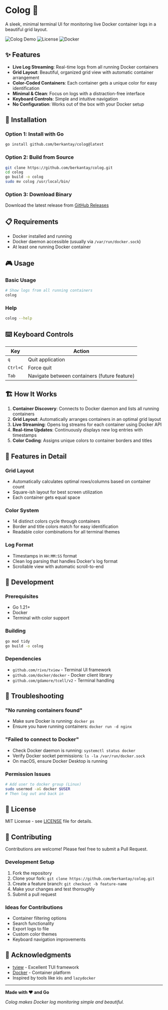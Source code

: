 # Colog 🐳

A sleek, minimal terminal UI for monitoring live Docker container logs in a beautiful grid layout.

![Colog Demo](https://img.shields.io/badge/made%20with-Go-00ADD8?style=flat&logo=go)
![License](https://img.shields.io/badge/license-MIT-green)
![Docker](https://img.shields.io/badge/docker-required-blue?style=flat&logo=docker)

## ✨ Features

- **Live Log Streaming**: Real-time logs from all running Docker containers
- **Grid Layout**: Beautiful, organized grid view with automatic container arrangement
- **Color-Coded Containers**: Each container gets a unique color for easy identification
- **Minimal & Clean**: Focus on logs with a distraction-free interface
- **Keyboard Controls**: Simple and intuitive navigation
- **No Configuration**: Works out of the box with your Docker setup

## 🚀 Installation

### Option 1: Install with Go
```bash
go install github.com/berkantay/colog@latest
```

### Option 2: Build from Source
```bash
git clone https://github.com/berkantay/colog.git
cd colog
go build -o colog
sudo mv colog /usr/local/bin/
```

### Option 3: Download Binary
Download the latest release from [GitHub Releases](https://github.com/berkantay/colog/releases)

## 📋 Requirements

- Docker installed and running
- Docker daemon accessible (usually via `/var/run/docker.sock`)
- At least one running Docker container

## 🎮 Usage

### Basic Usage
```bash
# Show logs from all running containers
colog
```

### Help
```bash
colog --help
```

## ⌨️ Keyboard Controls

| Key | Action |
|-----|--------|
| `q` | Quit application |
| `Ctrl+C` | Force quit |
| `Tab` | Navigate between containers (future feature) |

## 🏗️ How It Works

1. **Container Discovery**: Connects to Docker daemon and lists all running containers
2. **Grid Layout**: Automatically arranges containers in an optimal grid layout
3. **Live Streaming**: Opens log streams for each container using Docker API
4. **Real-time Updates**: Continuously displays new log entries with timestamps
5. **Color Coding**: Assigns unique colors to container borders and titles

## 🎨 Features in Detail

### Grid Layout
- Automatically calculates optimal rows/columns based on container count
- Square-ish layout for best screen utilization
- Each container gets equal space

### Color System
- 14 distinct colors cycle through containers
- Border and title colors match for easy identification
- Readable color combinations for all terminal themes

### Log Format
- Timestamps in `HH:MM:SS` format
- Clean log parsing that handles Docker's log format
- Scrollable view with automatic scroll-to-end

## 🔧 Development

### Prerequisites
- Go 1.21+
- Docker
- Terminal with color support

### Building
```bash
go mod tidy
go build -o colog
```

### Dependencies
- `github.com/rivo/tview` - Terminal UI framework
- `github.com/docker/docker` - Docker client library
- `github.com/gdamore/tcell/v2` - Terminal handling

## 🐛 Troubleshooting

### "No running containers found"
- Make sure Docker is running: `docker ps`
- Ensure you have running containers: `docker run -d nginx`

### "Failed to connect to Docker"
- Check Docker daemon is running: `systemctl status docker`
- Verify Docker socket permissions: `ls -la /var/run/docker.sock`
- On macOS, ensure Docker Desktop is running

### Permission Issues
```bash
# Add user to docker group (Linux)
sudo usermod -aG docker $USER
# Then log out and back in
```

## 📝 License

MIT License - see [LICENSE](LICENSE) file for details.

## 🤝 Contributing

Contributions are welcome! Please feel free to submit a Pull Request.

### Development Setup
1. Fork the repository
2. Clone your fork: `git clone https://github.com/berkantay/colog.git`
3. Create a feature branch: `git checkout -b feature-name`
4. Make your changes and test thoroughly
5. Submit a pull request

### Ideas for Contributions
- Container filtering options
- Search functionality
- Export logs to file
- Custom color themes
- Keyboard navigation improvements

## 🙏 Acknowledgments

- [tview](https://github.com/rivo/tview) - Excellent TUI framework
- [Docker](https://docker.com) - Container platform
- Inspired by tools like `k9s` and `lazydocker`

---

**Made with ❤️ and Go**

*Colog makes Docker log monitoring simple and beautiful.*